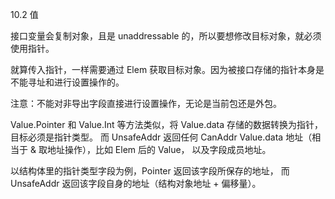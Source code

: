 10.2 值

接口变量会复制对象，且是 unaddressable 的，所以要想修改目标对象，就必须使用指针。

就算传入指针，一样需要通过 Elem 获取目标对象。因为被接口存储的指针本身是不能寻址和进行设置操作的。

注意：不能对非导出字段直接进行设置操作，无论是当前包还是外包。

Value.Pointer 和 Value.Int 等方法类似，将 Value.data 存储的数据转换为指针，目标必须是指针类型。
而 UnsafeAddr 返回任何 CanAddr Value.data 地址（相当于 & 取地址操作），比如 Elem 后的 Value，
以及字段成员地址。

以结构体里的指针类型字段为例，Pointer 返回该字段所保存的地址，
而 UnsafeAddr 返回该字段自身的地址（结构对象地址 + 偏移量）。

